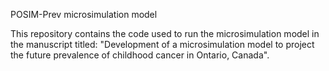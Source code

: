 POSIM-Prev microsimulation model

This repository contains the code used to run the microsimulation model in the manuscript titled: "Development of a microsimulation model to project the future prevalence of childhood cancer in Ontario, Canada".
